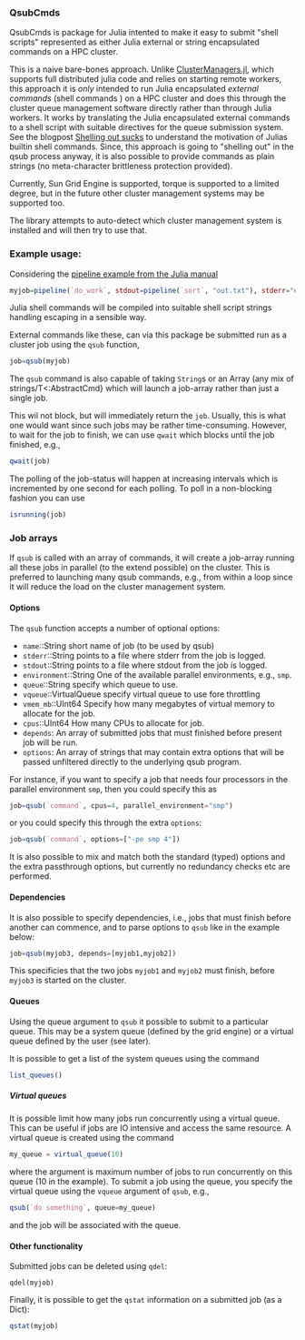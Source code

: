 ### QsubCmds

QsubCmds is package for Julia intented to make it easy to submit 
"shell scripts" represented as either Julia external or string encapsulated commands on a HPC cluster.


This is a naive bare-bones approach. Unlike
 [ClusterManagers.jl](https://github.com/JuliaParallel/ClusterManagers.jl),
 which supports full distributed julia code and relies on starting remote
 workers, this approach it is _only_ intended 
to run Julia encapsulated _external commands_ (shell commands ) on a HPC cluster and does this through the cluster queue management software directly rather than through Julia workers. It works by translating the Julia encapsulated external commands
to a shell script with suitable directives for the queue submission system. 
See the blogpost [Shelling out sucks](https://julialang.org/blog/2012/03/shelling-out-sucks) to understand the motivation of Julias builtin shell commands.
Since, this approach is going to "shelling out" in the qsub process anyway, it is also possible to provide commands as plain strings (no meta-character brittleness protection provided). 


Currently, Sun Grid Engine is supported, torque is supported to a limited degree, but in the future other cluster management systems may be supported too.

The library attempts to auto-detect which cluster management system is installed and will then try to use that. 

### Example usage:

Considering the [pipeline example from the Julia manual](http://docs.julialang.org/en/release-0.4/manual/running-external-programs/#pipelines)

```julia
myjob=pipeline(`do_work`, stdout=pipeline(`sort`, "out.txt"), stderr="errs.txt")
```

Julia shell commands will be compiled into suitable shell script strings handling escaping in a sensible way. 


External commands like these, can via this package be submitted run as a cluster job using the `qsub` function,

```julia
job=qsub(myjob)
```

The `qsub` command is also capable of taking `String`s or an Array (any mix of strings/T<:AbstractCmd} which will launch a job-array rather than just a single job.

This wil not block, but will immediately return the `job`. Usually, this is what one would want since such jobs
may be rather time-consuming. However, to wait for the job to finish, we can use `qwait` which blocks until 
the job finished, e.g., 

```julia
qwait(job)
```

The polling of the job-status will happen at increasing intervals which is incremented by one second
for each polling. To poll in a non-blocking fashion you can use

```julia
isrunning(job)
```


### Job arrays

If `qsub` is called with an array of commands, it will create a job-array running all these jobs in parallel (to the extend possible) on the cluster.
This is preferred to launching many qsub commands, e.g., from within a loop since it will reduce the load on the cluster management system.

#### Options 

The `qsub` function accepts a number of optional options:

 - `name`::String short name of job (to be used by qsub)
 - `stderr`::String points to a file where stderr from the job is logged. 
 - `stdout`::String points to a file where stdout from the job is logged. 
 - `environment`::String One of the available parallel environments, e.g., `smp`. 
 - `queue`::String specify which queue to use.
 - `vqueue`::VirtualQueue specify virtual queue to use fore throttling 
 - `vmem_mb`::UInt64 Specify how many megabytes of virtual memory to allocate for the job.  
 - `cpus`::UInt64 How many CPUs to allocate for job. 
 - `depends`: An array of submitted jobs that must finished before present job will be run. 
 - `options`: An array of strings that may contain extra options that will be passed unfiltered directly to the underlying qsub program.

For instance, if you want to specify a job that needs four processors in the parallel environment `smp`, then you
could specify this as

```julia
job=qsub(`command`, cpus=4, parallel_environment="smp") 
```

or you could specify this through the extra `options`:

```julia
job=qsub(`command`, options=["-pe smp 4"]) 
```

It is also possible to mix and match both the standard (typed) options and the extra passthrough options, but currently
no redundancy checks etc are performed. 

#### Dependencies

It is also possible to specify dependencies, i.e., jobs that must finish before another can commence, and to parse options to `qsub` like in the example below:

```julia
job=qsub(myjob3, depends=[myjob1,myjob2])
```

This specificies that the two jobs `myjob1` and `myjob2` must finish, before `myjob3` is started on the cluster.
#### Queues

Using the queue argument to `qsub` it possible to submit to a particular queue. 
This may be a system queue (defined by the grid engine) or a virtual queue defined
by the user (see later). 

It is possible to get a list of the system queues using the command

```julia
list_queues() 
```

##### Virtual queues

It is possible limit how many jobs run concurrently using a virtual queue. 
This can be useful if jobs are IO intensive and access the same resource.
A virtual queue is created using the command

```julia
my_queue = virtual_queue(10)
```

where the argument is maximum number of jobs to run concurrently on this queue (10 in the example).
To submit a job using the queue, you specify the virtual queue using the `vqueue` argument of `qsub`, e.g., 

```julia
qsub(`do something`, queue=my_queue)
```

and the job will be associated with the queue.



#### Other functionality

Submitted jobs can be deleted using `qdel`:

```
qdel(myjob)
``` 

Finally, it is possible to get the `qstat` information on a submitted job (as a Dict):

```julia
qstat(myjob)
```




